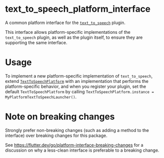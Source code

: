 # text_to_speech_platform_interface

A common platform interface for the [`text_to_speech`][1] plugin.

This interface allows platform-specific implementations of the `text_to_speech`
plugin, as well as the plugin itself, to ensure they are supporting the
same interface.

# Usage

To implement a new platform-specific implementation of `text_to_speech`, extend
[`TextToSpeechPlatform`][2] with an implementation that performs the
platform-specific behavior, and when you register your plugin, set the default
`TextToSpeechPlatform` by calling
`TextToSpeechPlatform.instance = MyPlatformTextToSpeechLauncher()`.

# Note on breaking changes

Strongly prefer non-breaking changes (such as adding a method to the interface)
over breaking changes for this package.

See https://flutter.dev/go/platform-interface-breaking-changes for a discussion
on why a less-clean interface is preferable to a breaking change.

[1]: https://github.com/ixsans/text_to_speech
[2]: https://github.com/ixsans/text_to_speech_platform_interface/blob/main/lib/text_to_speech_platform.dart